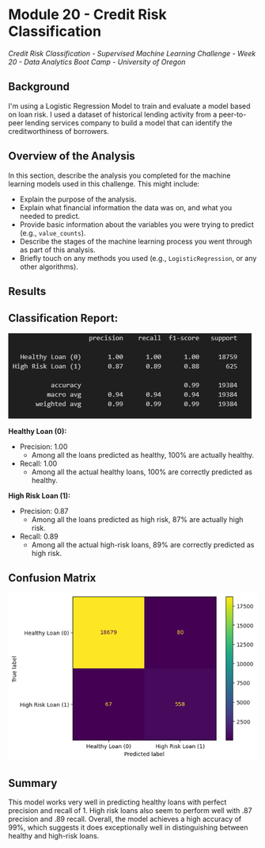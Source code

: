 # Module 20 - Credit Risk Classification
*Credit Risk Classification - Supervised Machine Learning Challenge - Week 20 - Data Analytics Boot Camp - University of Oregon*


## Background
I'm using a Logistic Regression Model to train and evaluate a model based on loan risk. I used a dataset of historical lending activity from a peer-to-peer lending services company to build a model that can identify the creditworthiness of borrowers.


## Overview of the Analysis

In this section, describe the analysis you completed for the machine learning models used in this challenge. This might include:

* Explain the purpose of the analysis.
* Explain what financial information the data was on, and what you needed to predict.
* Provide basic information about the variables you were trying to predict (e.g., `value_counts`).
* Describe the stages of the machine learning process you went through as part of this analysis.
* Briefly touch on any methods you used (e.g., `LogisticRegression`, or any other algorithms).

## Results
**Classification Report:**
-
![Classification Report](images/classification_report.JPG)


**Healthy Loan (0):**
- Precision: 1.00 
    - Among all the loans predicted as healthy, 100% are actually healthy.
- Recall: 1.00 
    - Among all the actual healthy loans, 100% are correctly predicted as healthy.

**High Risk Loan (1):**
- Precision: 0.87
    - Among all the loans predicted as high risk, 87% are actually high risk.
- Recall: 0.89
    - Among all the actual high-risk loans, 89% are correctly predicted as high risk.

**Confusion Matrix**
-
![Confusion Matrix](images/confusion_matrix.png)


## Summary

This model works very well in predicting healthy loans with perfect precision and recall of 1.  High risk loans also seem to perform well with .87 precision and .89 recall.  Overall, the model achieves a high accuracy of 99%, which suggests it does exceptionally well in distinguishing between healthy and high-risk loans.
